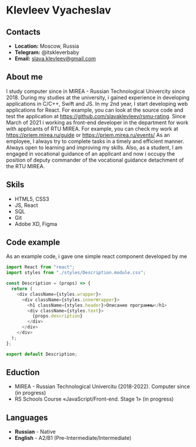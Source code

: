 # Klevleev Vyacheslav
## Contacts
* **Location:** Moscow, Russia
* **Telegram:** @itskleverbaby
* **Email:** slava.klevleev@gmail.com
## About me
I study computer since in MIREA - Russian Technological Univercity since 2018. During my studies at the university, i gained experience in developing applications in C/C++, Swift and JS. In my 2nd year, I start developing web applications for React. For example, you can look at the source code and test the application at https://github.com/slavaklevleev/rsmu-rating. Since March of 2021 i working as front-end developer in the department for work with applicants of RTU MIREA. For example, you can check my work at https://priem.mirea.ru/guide or https://priem.mirea.ru/events/
As an employee, I always try to complete tasks in a timely and efficient manner. Always open to learning and improving my skills.
Also, as a student, I am engaged in vocational guidance of an applicant and now i occupy the position of deputy commander of the vocational guidance detachment of the RTU MIREA.
## Skils
* HTML5, CSS3
* JS, React
* SQL
* Git
* Adobe XD, Figma
## Code example
As an example code, i gave one simple react component developed by me
```javascript
import React from "react";
import styles from "./styles/Description.module.css";

const Description = (props) => {
  return (
    <div className={styles.wrapper}>
      <div className={styles.innerWrapper}>
        <h1 className={styles.header}>Описание программы</h1>
        <div className={styles.text}>
          {props.description}
        </div>
      </div>
    </div>
  );
};

export default Description;
```

## Eduction
* MIREA - Russian Technological Univercitu (2018-2022). Computer since (in progress)
* RS Schools Course «JavaScript/Front-end. Stage 1» (in progress)

## Languages
* **Russian** - Native
* **English** - A2/B1 (Pre-Intermediate/Intermediate)